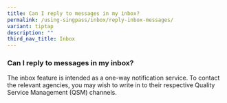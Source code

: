 ```yaml
---
title: Can I reply to messages in my inbox?
permalink: /using-singpass/inbox/reply-inbox-messages/
variant: tiptap
description: ""
third_nav_title: Inbox
---
```

<h3>Can I reply to messages in my inbox?</h3>
<p>The inbox feature is intended as a one-way notification service. To contact
the relevant agencies, you may wish to write in to their respective Quality
Service Management (QSM) channels.</p>
<p></p>